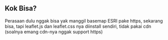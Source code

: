 ## Kok Bisa?

<p> Perasaan dulu nggak bisa yak manggil basemap ESRI pake https, sekarang bisa, tapi leaflet.js dan leaflet.css nya diinstall sendiri, tidak pakai cdn (soalnya emang cdn-nya nggak support https)</p>
